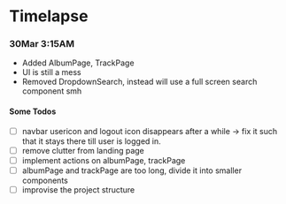 # Timelapse
### 30Mar 3:15AM

- Added AlbumPage, TrackPage
- UI is still a mess
- Removed DropdownSearch, instead will use a full screen search component smh
 #### Some Todos
- [ ] navbar usericon and logout icon disappears after a while -> fix it such that it stays there till user is logged in.
- [ ] remove clutter from landing page
- [ ] implement actions on albumPage, trackPage
- [ ] albumPage and trackPage are too long, divide it into smaller components
- [ ] improvise the project structure